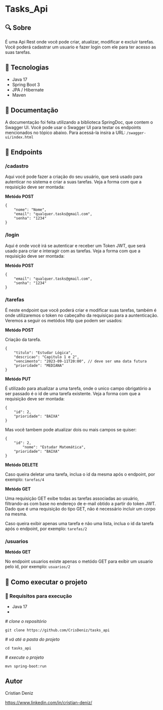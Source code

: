 # Tasks_Api

## 🔍 Sobre 
É uma Api Rest onde você pode criar, atualizar, modificar e excluir tarefas. Você poderá cadastrar um usuario e fazer login com ele para ter acesso as suas tarefas.

## 🤖 Tecnologias

- Java 17
- Spring Boot 3
- JPA / Hibernate
- Maven

## 📖 Documentação

A documentação foi feita utilizando a biblioteca SpringDoc, que contem o Swagger UI. Você pode usar o Swagger UI para testar os endpoints mencionados no tópico abaixo. Para acessá-la insira a URL: ``` /swagger-ui/index.html ```

## 👀 Endpoints

### /cadastro
Aqui você pode fazer a criação do seu usuário, que será usado para autenticar no sistema e criar a suas tarefas. Veja a forma com que a requisição deve ser montada:

**Metódo POST** 
```
{
	"nome": "Nome",
	"email": "qualquer.tasks@gmail.com",
	"senha": "1234"
}
```


### /login
Aqui é onde você irá se autenticar e receber um Token JWT, que será usado para criar e interagir com as tarefas. Veja a forma com que a requisição deve ser montada:

**Metódo POST** 
```
{
	"email": "qualquer.tasks@gmail.com",
	"senha": "1234"
}
```


### /tarefas
É neste endpoint que você poderá criar e modificar suas tarefas, também é onde utilizaremos o token no cabeçalho da requisiçao para a auntenticação. Veremos a seguir os metódos http que podem ser usados:

**Metódo POST**

Criação da tarefa.

```
{
	"titulo": "Estudar Lógica",
	"descricao": "Capitulo 1 e 2",
	"vencimento": "2023-09-11T20:00", // deve ser uma data futura 
	"prioridade": "MEDIANA"
}
```


**Metódo PUT**

É utilizado para atualizar a uma tarefa, onde o unico campo obrigatório a ser passado é o id de uma tarefa existente. Veja a forma com que a requisição deve ser montada:

```
{
	"id": 2,
	"prioridade": "BAIXA"
}
```
Mas você tambem pode atualizar dois ou mais campos se quiser:

```
{
	"id": 2,
        "nome": "Estudar Matemática",
	"prioridade": "BAIXA"
}
```


**Metódo DELETE**

Caso queira deletar uma tarefa, inclua o id da mesma após o endpoint, por exemplo: ``` tarefas/4 ```

**Metódo GET**

Uma requisição GET exibe todas as tarefas associadas ao usuário, filtrando-as com base no endereço de e-mail obtido a partir do token JWT. Dado que é uma requisição do tipo GET, não é necessário incluir um corpo na mesma.

Caso queira exibir apenas uma tarefa e não uma lista, inclua o id da tarefa após o endpoint, por exemplo: ``` tarefas/2 ```


### /usuarios

**Metódo GET**

No endpoint usuarios existe apenas o metódo GET para exibir um usuario pelo id, por exemplo: ``` usuarios/2 ```

## 🏃 Como executar o projeto


### 📍 Requisitos para execução

- Java 17
- 

*# clone o repositório*

```
git clone https://github.com/CrisDeniz/tasks_api
```

*# vá até a pasta do projeto*

```
cd tasks_api
```

*# execute o projeto*

```
mvn spring-boot:run
```

## Autor

Cristian Deniz

https://www.linkedin.com/in/cristian-deniz/
